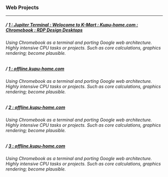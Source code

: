 ### Web Projects


---

##### / [1 : Jupiter Terminal : Welocome to K-Mart : Kupu-home.com : Chromebook : RDP Design Desktops](https://web.archive.org/web/20170425054817/https://kupu-home.com/jupiter-iv-terminal/departure-lounge/stream-machines.html)
###### Using Chromebook as a terminal and porting Google web architecture. Highly intensive CPU tasks or projects. Such as core calculations, graphics rendering; become plausible.

##### / [1 : offline.kupu-home.com]([https://web.archive.org/web/20180127172244/https://offline.kupu-home.com)
###### Using Chromebook as a terminal and porting Google web architecture. Highly intensive CPU tasks or projects. Such as core calculations, graphics rendering; become plausible.

##### / [2 : offline.kupu-home.com](https://web.archive.org/web/20171211230255/https://offline.kupu-home.com)
###### Using Chromebook as a terminal and porting Google web architecture. Highly intensive CPU tasks or projects. Such as core calculations, graphics rendering; become plausible.

##### / [3 : offline.kupu-home.com](https://web.archive.org/web/20180127172244/https://offline.kupu-home.com)
###### Using Chromebook as a terminal and porting Google web architecture. Highly intensive CPU tasks or projects. Such as core calculations, graphics rendering; become plausible.
